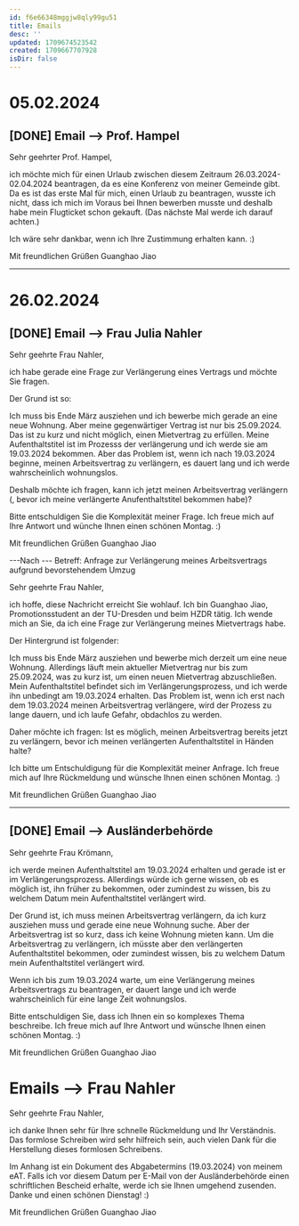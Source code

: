 ```yaml
---
id: f6e66348mggjw8qly99gu51
title: Emails
desc: ''
updated: 1709674523542
created: 1709667707928
isDir: false
---
```

# 05.02.2024

## [DONE] Email --\> Prof. Hampel

Sehr geehrter Prof. Hampel,

ich möchte mich für einen Urlaub zwischen diesem Zeitraum
26.03.2024-02.04.2024 beantragen, da es eine Konferenz von meiner Gemeinde gibt. Da es ist das erste Mal für mich, einen Urlaub zu beantragen, wusste ich nicht, dass ich mich im Voraus bei Ihnen bewerben musste und deshalb habe mein Flugticket schon gekauft. (Das nächste Mal werde ich darauf achten.)

Ich wäre sehr dankbar, wenn ich Ihre Zustimmung erhalten kann. :)

Mit freundlichen Grüßen Guanghao Jiao

------------------------------------------------------------------------

# 26.02.2024

## [DONE] Email --\> Frau Julia Nahler

Sehr geehrte Frau Nahler,

ich habe gerade eine Frage zur Verlängerung eines Vertrags und möchte Sie fragen.

Der Grund ist so:

Ich muss bis Ende März ausziehen und ich bewerbe mich gerade an eine neue Wohnung. Aber meine gegenwärtiger Vertrag ist nur bis 25.09.2024. Das ist zu kurz und nicht möglich, einen Mietvertrag zu erfüllen. Meine Aufenthaltstitel ist im Prozesss der verlängerung und ich werde sie am 19.03.2024 bekommen. Aber das Problem ist, wenn ich nach 19.03.2024 beginne, meinen Arbeitsvertrag zu verlängern, es dauert lang und ich werde wahrscheinlich wohnungslos.

Deshalb möchte ich fragen, kann ich jetzt meinen Arbeitsvertrag verlängern (, bevor ich meine verlängerte Anufenthaltstitel bekommen
habe)?

Bitte entschuldigen Sie die Komplexität meiner Frage. Ich freue mich auf Ihre Antwort und wünche Ihnen einen schönen Montag. :)

Mit freundlichen Grüßen
Guanghao Jiao

---Nach --- Betreff: Anfrage zur Verlängerung meines Arbeitsvertrags aufgrund bevorstehendem Umzug

Sehr geehrte Frau Nahler,

ich hoffe, diese Nachricht erreicht Sie wohlauf. Ich bin Guanghao Jiao, Promotionsstudent an der TU-Dresden und beim HZDR tätig. Ich wende mich an Sie, da ich eine Frage zur Verlängerung meines Mietvertrags habe.

Der Hintergrund ist folgender:

Ich muss bis Ende März ausziehen und bewerbe mich derzeit um eine neue Wohnung. Allerdings läuft mein aktueller Mietvertrag nur bis zum 25.09.2024, was zu kurz ist, um einen neuen Mietvertrag abzuschließen.
Mein Aufenthaltstitel befindet sich im Verlängerungsprozess, und ich werde ihn unbedingt am 19.03.2024 erhalten. Das Problem ist, wenn ich erst nach dem 19.03.2024 meinen Arbeitsvertrag verlängere, wird der Prozess zu lange dauern, und ich laufe Gefahr, obdachlos zu werden.

Daher möchte ich fragen: Ist es möglich, meinen Arbeitsvertrag bereits jetzt zu verlängern, bevor ich meinen verlängerten Aufenthaltstitel in
Händen halte?

Ich bitte um Entschuldigung für die Komplexität meiner Anfrage. Ich freue mich auf Ihre Rückmeldung und wünsche Ihnen einen schönen Montag.
:)

Mit freundlichen Grüßen
Guanghao Jiao

------------------------------------------------------------------------

## [DONE] Email --\> Ausländerbehörde 

Sehr geehrte Frau Krömann,

ich werde meinen Aufenthaltstitel am 19.03.2024 erhalten und gerade ist er im Verlängerungsprozess. Allerdings würde ich gerne wissen, ob es möglich ist, ihn früher zu bekommen, oder zumindest zu wissen, bis zu welchem Datum mein Aufenthaltstitel verlängert wird.

Der Grund ist, ich muss meinen Arbeitsvertrag verlängern, da ich kurz ausziehen muss und gerade eine neue Wohnung suche. Aber der Arbeitsvertrag ist so kurz, dass ich keine Wohnung mieten kann. Um die Arbeitsvertrag zu verlängern, ich müsste aber den verlängerten Aufenthaltstitel bekommen, oder zumindest wissen, bis zu welchem Datum
mein Aufenthaltstitel verlängert wird.

Wenn ich bis zum 19.03.2024 warte, um eine Verlängerung meines Arbeitsvertrags zu beantragen, er dauert lange und ich werde wahrscheinlich für eine lange Zeit wohnungslos.

Bitte entschuldigen Sie, dass ich Ihnen ein so komplexes Thema beschreibe. Ich freue mich auf Ihre Antwort und wünsche Ihnen einen
schönen Montag. :)

Mit freundlichen Grüßen
Guanghao Jiao

# Emails --\> Frau Nahler

Sehr geehrte Frau Nahler,

ich danke Ihnen sehr für Ihre schnelle Rückmeldung und Ihr Verständnis. Das formlose Schreiben wird sehr hilfreich sein, auch vielen Dank für die Herstellung dieses formlosen Schreibens.

Im Anhang ist ein Dokument des Abgabetermins (19.03.2024) von meinem eAT. Falls ich vor diesem Datum per E-Mail von der Ausländerbehörde einen schriftlichen Bescheid erhalte, werde ich sie Ihnen umgehend zusenden. Danke und einen schönen Dienstag! :)

Mit freundlichen Grüßen
Guanghao Jiao
